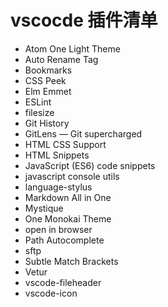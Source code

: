 # vscocde 插件清单

- Atom One Light Theme
- Auto Rename Tag
- Bookmarks
- CSS Peek
- Elm Emmet
- ESLint
- filesize
- Git History
- GitLens — Git supercharged
- HTML CSS Support
- HTML Snippets
- JavaScript (ES6) code snippets
- javascript console utils
- language-stylus
- Markdown All in One
- Mystique
- One Monokai Theme
- open in browser
- Path Autocomplete
- sftp
- Subtle Match Brackets
- Vetur
- vscode-fileheader
- vscode-icon